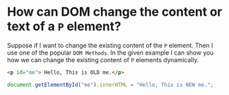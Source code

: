 # How can DOM change the content or text of a `P` element?	

Suppose if I want to change the existing content of the `P` element. Then I use one of the popular `DOM Methods`.  In the given example I can show you how we can change the existing content of `P` elements dynamically.

```html
<p id="me"> Hello, This is OLD me.</p>
```

```js
document.getElementById("me").innerHTML = "Hello, This is NEW me.";
```

<template v-slot:refvideo>
    <iframe src="https://www.youtube.com/embed/NRl7nF4vIFw" allowfullscreen></iframe>
</template>


